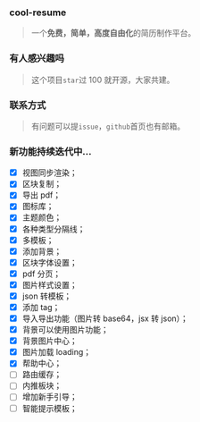 ### cool-resume

> 一个**免费，简单，高度自由化**的简历制作平台。

### 有人感兴趣吗

> 这个项目`star`过 100 就开源，大家共建。

### 联系方式

> 有问题可以提`issue`，`github`首页也有邮箱。

### 新功能持续迭代中...

- [x] 视图同步渲染；
- [x] 区块复制；
- [x] 导出 pdf；
- [x] 图标库；
- [x] 主题颜色；
- [x] 各种类型分隔线；
- [x] 多模板；
- [x] 添加背景；
- [x] 区块字体设置；
- [x] pdf 分页；
- [x] 图片样式设置；
- [x] json 转模板；
- [x] 添加 tag；
- [x] 导入导出功能（图片转 base64，jsx 转 json）；
- [x] 背景可以使用图片功能；
- [x] 背景图片中心；
- [x] 图片加载 loading；
- [x] 帮助中心；
- [ ] 路由缓存；
- [ ] 内推板块；
- [ ] 增加新手引导；
- [ ] 智能提示模板；
